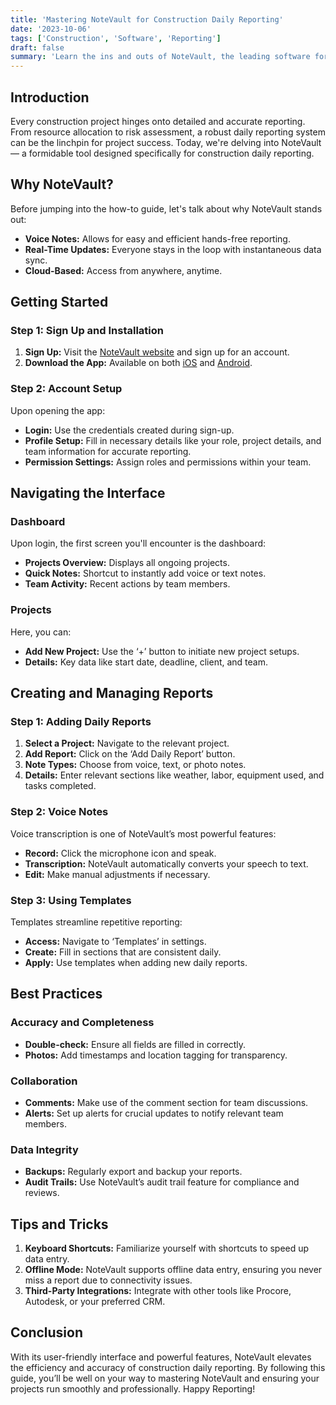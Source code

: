```yaml
---
title: 'Mastering NoteVault for Construction Daily Reporting'
date: '2023-10-06'
tags: ['Construction', 'Software', 'Reporting']
draft: false
summary: 'Learn the ins and outs of NoteVault, the leading software for construction daily reporting. This tutorial covers everything from setup to best practices.'
---
```


## Introduction 

Every construction project hinges onto detailed and accurate reporting. From resource allocation to risk assessment, a robust daily reporting system can be the linchpin for project success. Today, we're delving into NoteVault — a formidable tool designed specifically for construction daily reporting. 

## Why NoteVault?

Before jumping into the how-to guide, let's talk about why NoteVault stands out:
- **Voice Notes:** Allows for easy and efficient hands-free reporting.
- **Real-Time Updates:** Everyone stays in the loop with instantaneous data sync.
- **Cloud-Based:** Access from anywhere, anytime.
  
## Getting Started

### Step 1: Sign Up and Installation

1. **Sign Up:** Visit the [NoteVault website](https://www.notevault.com/) and sign up for an account.
2. **Download the App:** Available on both [iOS](https://apps.apple.com/us/app/notevault/id12345678) and [Android](https://play.google.com/store/apps/details?id=com.notevault.android).

### Step 2: Account Setup

Upon opening the app:
- **Login:** Use the credentials created during sign-up.
- **Profile Setup:** Fill in necessary details like your role, project details, and team information for accurate reporting.
- **Permission Settings:** Assign roles and permissions within your team.

## Navigating the Interface

### Dashboard

Upon login, the first screen you'll encounter is the dashboard:
- **Projects Overview:** Displays all ongoing projects.
- **Quick Notes:** Shortcut to instantly add voice or text notes.
- **Team Activity:** Recent actions by team members.

### Projects

Here, you can:
- **Add New Project:** Use the ‘+’ button to initiate new project setups.
- **Details:** Key data like start date, deadline, client, and team.
  
## Creating and Managing Reports

### Step 1: Adding Daily Reports

1. **Select a Project:** Navigate to the relevant project.
2. **Add Report:** Click on the ‘Add Daily Report’ button.
3. **Note Types:** Choose from voice, text, or photo notes.
4. **Details:** Enter relevant sections like weather, labor, equipment used, and tasks completed.

### Step 2: Voice Notes

Voice transcription is one of NoteVault’s most powerful features:
- **Record:** Click the microphone icon and speak.
- **Transcription:** NoteVault automatically converts your speech to text.
- **Edit:** Make manual adjustments if necessary.

### Step 3: Using Templates

Templates streamline repetitive reporting:
- **Access:** Navigate to ‘Templates’ in settings.
- **Create:** Fill in sections that are consistent daily.
- **Apply:** Use templates when adding new daily reports.

## Best Practices

### Accuracy and Completeness

- **Double-check:** Ensure all fields are filled in correctly.
- **Photos:** Add timestamps and location tagging for transparency.

### Collaboration

- **Comments:** Make use of the comment section for team discussions.
- **Alerts:** Set up alerts for crucial updates to notify relevant team members.

### Data Integrity

- **Backups:** Regularly export and backup your reports.
- **Audit Trails:** Use NoteVault’s audit trail feature for compliance and reviews.

## Tips and Tricks

1. **Keyboard Shortcuts:** Familiarize yourself with shortcuts to speed up data entry.
2. **Offline Mode:** NoteVault supports offline data entry, ensuring you never miss a report due to connectivity issues.
3. **Third-Party Integrations:** Integrate with other tools like Procore, Autodesk, or your preferred CRM.

## Conclusion

With its user-friendly interface and powerful features, NoteVault elevates the efficiency and accuracy of construction daily reporting. By following this guide, you’ll be well on your way to mastering NoteVault and ensuring your projects run smoothly and professionally. Happy Reporting!